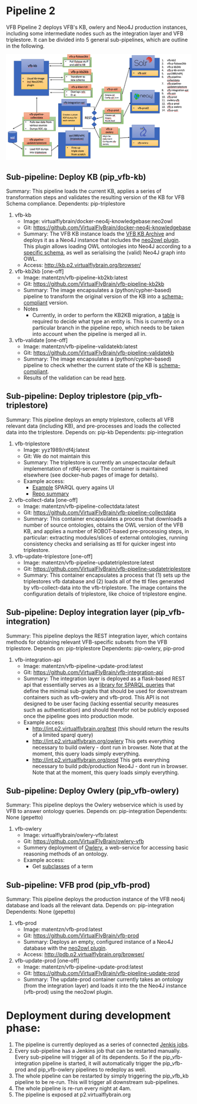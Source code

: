 # Pipeline 2

VFB Pipeline 2 deploys VFB's KB, owlery and Neo4J production instances, including some intermediate nodes such as the integration layer and VFB triplestore. It can be divided into 5 general sub-pipelines, which are outline in the following.

![Pipeline Overview](pipeline-overview.png)


## Sub-pipeline: Deploy KB (pip_vfb-kb)

Summary: This pipeline loads the current KB, applies a series of transformation steps and validates the resulting version of the KB for VFB Schema compliance.
Dependents: pip-triplestore

1. vfb-kb
   * Image: virtualflybrain/docker-neo4j-knowledgebase:neo2owl
   * Git: https://github.com/VirtualFlyBrain/docker-neo4j-knowledgebase
   * Summary: The VFB KB instance loads the [VFB KB Archive](http://data.virtualflybrain.org/archive/VFB-KB.tar.gz) and deploys it as a Neo4J instance that includes the [neo2owl plugin](https://github.com/VirtualFlyBrain/neo4j2owl). This plugin allows loading OWL ontologies into Neo4J according to a [specific schema](https://github.com/VirtualFlyBrain/neo4j2owl/blob/master/README.md), as well as serialising the (valid) Neo4J graph into OWL.
   * Access: http://kb.p2.virtualflybrain.org/browser/
2. vfb-kb2kb [one-off]
   * Image: matentzn/vfb-pipeline-kb2kb:latest
   * Git: https://github.com/VirtualFlyBrain/vfb-pipeline-kb2kb
   * Summary: The image encapsulates a (python/cypher-based) pipeline to transform the original version of the KB into a [schema-compliant](https://github.com/VirtualFlyBrain/neo4j2owl/blob/master/README.md) version.
   * Notes
     * Currently, in order to perform the KB2KB migration, a [table](https://github.com/VirtualFlyBrain/VFB_neo4j/blob/kbold2new/src/uk/ac/ebi/vfb/neo4j/data_sig_vfb.csv) is required to decide what type an entity is. This is currently on a particular branch in the pipeline repo, which needs to be taken into account when the pipeline is merged all in.
3. vfb-validate [one-off]
   * Image: matentzn/vfb-pipeline-validatekb:latest
   * Git: https://github.com/VirtualFlyBrain/vfb-pipeline-validatekb
   * Summary: The image encapsulates a (python/cypher-based) pipeline to check whether the current state of the KB is [schema-compliant](https://github.com/VirtualFlyBrain/neo4j2owl/blob/master/README.md).
   * Results of the validation can be read [here]().

## Sub-pipeline: Deploy triplestore (pip_vfb-triplestore)

Summary: This pipeline deploys an empty triplestore, collects all VFB relevant data (including KB), and pre-processes and loads the collected data into the triplestore.
Depends on: pip-kb
Dependents: pip-integration

1. vfb-triplestore
   * Image: yyz1989/rdf4j:latest
   * Git: We do not maintain this
   * Summary: The triplestore is currently an unspectacular default implementation of rdf4j-server. The container is maintained elsewhere (see docker-hub pages of image for details). 
   * Example access:
     * [Example](http://ts.p2.virtualflybrain.org/rdf4j-workbench/repositories/vfb/query?action=exec&queryLn=SPARQL&query=PREFIX%20%3A%20%3Chttp%3A%2F%2Fwww.test.com%2Fns%2Ftest2%23%3E%0A%0ACONSTRUCT%20%7B%20%3Fx%20%3Fp%20%3Fy%20.%20%7D%0A%0AWHERE%20%7B%3Fx%20%3Fp%20%3Fy%20.%7D%0ALIMIT%2010&limit_query=100&infer=true&) SPARQL query agains UI
     * [Repo summary](http://ts.p2.virtualflybrain.org/rdf4j-workbench/repositories/vfb/summary)
2. vfb-collect-data [one-off]
   * Image: matentzn/vfb-pipeline-collectdata:latest
   * Git: https://github.com/VirtualFlyBrain/vfb-pipeline-collectdata
   * Summary: This container encapsulates a process that downloads a number of source ontologies, obtains the OWL version of the VFB KB, and applies a number of ROBOT-based pre-processing steps, in particular: extracting modules/slices of external ontologies, running consistency checks and serialising as ttl for quicker ingest into triplestore.
3. vfb-update-triplestore [one-off]
   * Image: matentzn/vfb-pipeline-updatetriplestore:latest
   * Git: https://github.com/VirtualFlyBrain/vfb-pipeline-updatetriplestore
   * Summary: This container encapsulates a process that (1) sets up the triplestores vfb database and (2) loads all of the ttl files generated by vfb-collect-data into the vfb-triplestore. The image contains the configuration details of triplestore, like choice of triplestore engine.

## Sub-pipeline: Deploy integration layer (pip_vfb-integration)

Summary: This pipeline deploys the REST integration layer, which contains methods for obtaining relevant VFB-specific subsets from the VFB triplestore.
Depends on: pip-triplestore
Dependents: pip-owlery, pip-prod

1. vfb-integration-api
   * Image: matentzn/vfb-pipeline-update-prod:latest
   * Git: https://github.com/VirtualFlyBrain/vfb-integration-api
   * Summary: The integration layer is deployed as a flask-based REST api that essentially serves as a [library for SPARQL queries](https://github.com/VirtualFlyBrain/vfb-integration-api/tree/master/web/sparql) that define the minimal sub-graphs that should be used for downstream containers such as vfb-owlery and vfb-prod. This API is not designed to be user facing (lacking essential security measures such as authentication) and should therefor not be publicly exposed once the pipeline goes into production mode.
   * Example access:
     * http://int.p2.virtualflybrain.org/test (this should return the results of a limited sparql query)
     * http://int.p2.virtualflybrain.org/owlery This gets everything necessary to build owlery - dont run in browser. Note that at the moment, this query loads simply everything.
     * http://int.p2.virtualflybrain.org/prod This gets everything necessary to build pdb/production Neo4J - dont run in browser. Note that at the moment, this query loads simply everything.

## Sub-pipeline: Deploy Owlery (pip_vfb-owlery)

Summary: This pipeline deploys the Owlery webservice which is used by VFB to answer ontology queries.
Depends on: pip-integration
Dependents: None (gepetto)

1. vfb-owlery
   * Image: virtualflybrain/owlery-vfb:latest
   * Git: https://github.com/VirtualFlyBrain/owlery-vfb
   * Summery deployment of [Owlery](https://owlery.docs.apiary.io/#), a web-service for accessing basic reasoning methods of an ontology. 
   * Example access:
     * Get [subclasses](http://owl.ps2.virtualflybrain.org/kbs/vfb/superclasses?object=%3Chttp://purl.obolibrary.org/obo/FBbt_00005774%3E&direct=true) of a term


## Sub-pipeline: VFB prod (pip_vfb-prod)

Summary: This pipeline deploys the production instance of the VFB neo4j database and loads all the relevant data.
Depends on: pip-integration
Dependents: None (gepetto)

1. vfb-prod
   * Image: matentzn/vfb-prod:latest
   * Git: https://github.com/VirtualFlyBrain/vfb-prod
   * Summary: Deploys an empty, configured instance of a Neo4J database with the [neo2owl plugin](https://github.com/VirtualFlyBrain/neo4j2owl).
   * Access: http://pdb.p2.virtualflybrain.org/browser/
2. vfb-update-prod [one-off]
   * Image: matentzn/vfb-pipeline-update-prod:latest
   * Git: https://github.com/VirtualFlyBrain/vfb-pipeline-update-prod
   * Summary: The update-prod container currently takes an ontology (from the integration layer) and loads it into the the Neo4J instance (vfb-prod) using the neo2owl plugin.

# Deployment during development phase:

1. The pipeline is currently deployed as a series of connected [Jenkis jobs](https://jenkins.virtualflybrain.org/view/pip_pipeline2/). 
1. Every sub-pipeline has a Jenkins job that can be restarted manually. Every sub-pipeline will trigger all of its dependents. So if the pip_vfb-integration pipeline is started, it will automatically trigger the pip_vfb-prod and pip_vfb-owlery pipelines to redeploy as well.  
1. The whole pipeline can be restarted by simply triggering the pip_vfb_kb pipeline to be re-run. This will trigger all downstream sub-pipelines.
1. The whole pipeline is re-run every night at 4am.
1. The pipeline is exposed at p2.virtualflybrain.org